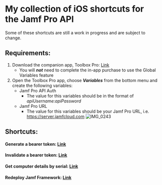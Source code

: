 # My collection of iOS shortcuts for the Jamf Pro API

Some of these shortcuts are still a work in progress and are subject to change.

## Requirements: 
1. Download the companion app, Toolbox Pro: [Link](https://apps.apple.com/us/app/toolbox-pro-for-shortcuts/id1476205977)
   - You will **_not_** need to complete the in-app purchase to use the Global Variables feature
2. Open the Toolbox Pro app, choose **_Variables_** from the bottom menu and create the following variables:
   - Jamf Pro API Auth
      - The value for this variables should be in the format of _apiUsername:apiPassword_
   - Jamf Pro URL
      - The value for this variables should be your Jamf Pro URL, i.e. https://server.jamfcloud.com
![IMG_0243](https://user-images.githubusercontent.com/23343243/202490011-3aa80f77-8ed9-44c5-ac0a-47b9b91bd4c4.jpg)


## Shortcuts:

#### Generate a bearer token: [Link](https://www.icloud.com/shortcuts/07523b671101426db826ab8425f5d88a)

#### Invalidate a bearer token: [Link](https://www.icloud.com/shortcuts/f1ff1388c4324399bb8a5f9117b143a1)

#### Get computer details by serial: [Link](https://www.icloud.com/shortcuts/0027b4089c3f4349b36daf2460fe2d71)

#### Redeploy Jamf Framework: [Link](https://www.icloud.com/shortcuts/c1900371d02c47fc9907cbba866e52eb)
